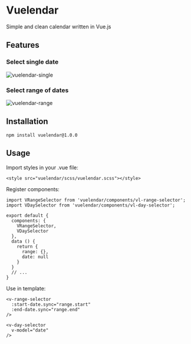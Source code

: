 # Vuelendar
Simple and clean calendar written in Vue.js

## Features
### Select single date
![vuelendar-single](https://user-images.githubusercontent.com/10059264/55957707-44f7fb00-5c67-11e9-8648-d81d36c67489.png)

### Select range of dates
![vuelendar-range](https://user-images.githubusercontent.com/10059264/55957608-0b26f480-5c67-11e9-89cc-1e94c1b5c463.png)


## Installation
    npm install vuelendar@1.0.0

## Usage
Import styles in your .vue file:

    <style src="vuelendar/scss/vuelendar.scss"></style>

Register components:

    import VRangeSelector from 'vuelendar/components/vl-range-selector';
    import VDaySelector from 'vuelendar/components/vl-day-selector';

    export default {
      components: {
        VRangeSelector,
        VDaySelector
      },
      data () {
        return {
          range: {},
          date: null
        }
      }
      // ...
    }

Use in template:

    <v-range-selector
      :start-date.sync="range.start"
      :end-date.sync="range.end"
    />

    <v-day-selector
      v-model="date"
    />
